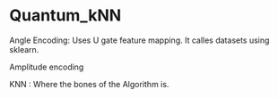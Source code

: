 # Quantum_kNN
Angle Encoding: Uses U gate feature mapping. It calles datasets using sklearn.

Amplitude encoding

KNN : Where the bones of the Algorithm  is.

